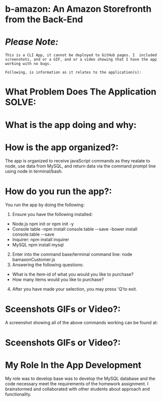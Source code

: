# **__b-amazon: An Amazon Storefronth from the Back-End__**

# *Please Note:*
    This is a CLI App, it cannot be deployed to GitHub pages. I  included screenshots, and or a GIF, and or a video showing that I have the app working with no bugs. 

    Following, is information as it relates to the application(s):

# **__What Problem Does The Application SOLVE:__**  


# **__What is the app doing and why:__** 


# **__How is the app organized?:__** 
 The app is organized to receive javaScript commands as they realate to node, use data from MySQL, and return data via the command prompt line using node in terminal/bash. 

# **__How do you run the app?:__** 
You run the app by doing the following:
1. Ensure you have the following installed:
* Node.js
npm init or npm init -y
* Console table
    -npm install console.table --save
    -bower install console.table --save
* Inquirer:
npm install inquirer
* MySQL
npm install mysql

2. Enter into the command base/terminal command line:
 node bamaxonCustomer.js
3. Answering the following questions:
* What is the item-id of what you would you like to purchase?
* How many items would you like to purchase?
4. After you have made your selection, you may press 'Q'to exit.



        
# **__Sceenshots GIFs or Video?:__** 

A screenshot showing all of the above commands working can be found at: 

# **__Sceenshots GIFs or Video?:__**  

# **__My Role In the App Development__**
 My role was to develop base  was to develop the MySQL database and the code necessary meet the requirements of the homework assignment. I brainstormed and collaborated with other students about approach and functionality.
